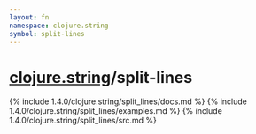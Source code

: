 ```yaml
---
layout: fn
namespace: clojure.string
symbol: split-lines
---
```


# [clojure.string](../)/split-lines

{% include 1.4.0/clojure.string/split_lines/docs.md %}
{% include 1.4.0/clojure.string/split_lines/examples.md %}
{% include 1.4.0/clojure.string/split_lines/src.md %}

